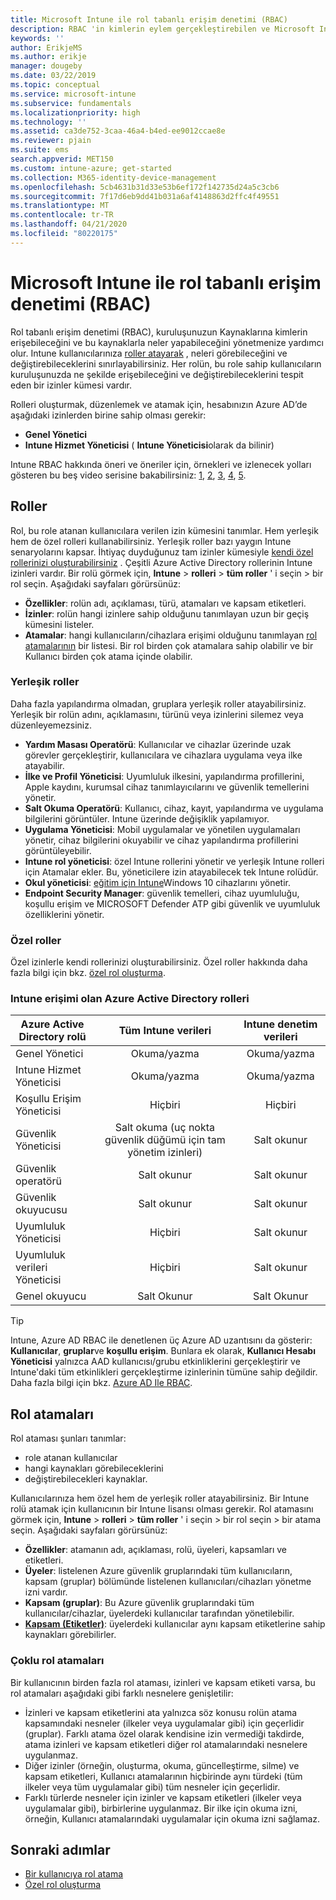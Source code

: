 ```yaml
---
title: Microsoft Intune ile rol tabanlı erişim denetimi (RBAC)
description: RBAC 'in kimlerin eylem gerçekleştirebilen ve Microsoft Intune değişiklik yapabileceğinizi denetlemenize nasıl olanak sağladığını öğrenin.
keywords: ''
author: ErikjeMS
ms.author: erikje
manager: dougeby
ms.date: 03/22/2019
ms.topic: conceptual
ms.service: microsoft-intune
ms.subservice: fundamentals
ms.localizationpriority: high
ms.technology: ''
ms.assetid: ca3de752-3caa-46a4-b4ed-ee9012ccae8e
ms.reviewer: pjain
ms.suite: ems
search.appverid: MET150
ms.custom: intune-azure; get-started
ms.collection: M365-identity-device-management
ms.openlocfilehash: 5cb4631b31d33e53b6ef172f142735d24a5c3cb6
ms.sourcegitcommit: 7f17d6eb9dd41b031a6af4148863d2ffc4f49551
ms.translationtype: MT
ms.contentlocale: tr-TR
ms.lasthandoff: 04/21/2020
ms.locfileid: "80220175"
---
```

# <a name="role-based-access-control-rbac-with-microsoft-intune"></a>Microsoft Intune ile rol tabanlı erişim denetimi (RBAC)

Rol tabanlı erişim denetimi (RBAC), kuruluşunuzun Kaynaklarına kimlerin erişebileceğini ve bu kaynaklarla neler yapabileceğini yönetmenize yardımcı olur.  Intune kullanıcılarınıza [roller atayarak](assign-role.md) , neleri görebileceğini ve değiştirebileceklerini sınırlayabilirsiniz. Her rolün, bu role sahip kullanıcıların kuruluşunuzda ne şekilde erişebileceğini ve değiştirebileceklerini tespit eden bir izinler kümesi vardır.

Rolleri oluşturmak, düzenlemek ve atamak için, hesabınızın Azure AD’de aşağıdaki izinlerden birine sahip olması gerekir:
- **Genel Yönetici**
- **Intune Hizmet Yöneticisi** ( **Intune Yöneticisi**olarak da bilinir)

Intune RBAC hakkında öneri ve öneriler için, örnekleri ve izlenecek yolları gösteren bu beş video serisine bakabilirsiniz: [1](https://www.youtube.com/watch?v=5deXLMLcnKY), [2](https://www.youtube.com/watch?v=38dnMBLuxbQ), [3](https://www.youtube.com/watch?v=6vqg9cAkMbY), [4](https://www.youtube.com/watch?v=5yOLajFFMHE), [5](https://www.youtube.com/watch?v=P5DDvsSF4Wk).

## <a name="roles"></a>Roller
Rol, bu role atanan kullanıcılara verilen izin kümesini tanımlar.
Hem yerleşik hem de özel rolleri kullanabilirsiniz. Yerleşik roller bazı yaygın Intune senaryolarını kapsar. İhtiyaç duyduğunuz tam izinler kümesiyle [kendi özel rollerinizi oluşturabilirsiniz](create-custom-role.md) . Çeşitli Azure Active Directory rollerinin Intune izinleri vardır.
Bir rolü görmek için, **Intune** > **rolleri** > **tüm roller** ' i seçin > bir rol seçin. Aşağıdaki sayfaları görürsünüz:

- **Özellikler**: rolün adı, açıklaması, türü, atamaları ve kapsam etiketleri. 
- **İzinler**: rolün hangi izinlere sahip olduğunu tanımlayan uzun bir geçiş kümesini listeler.
- **Atamalar**: hangi kullanıcıların/cihazlara erişimi olduğunu tanımlayan [rol atamalarının]( assign-role.md) bir listesi. Bir rol birden çok atamalara sahip olabilir ve bir Kullanıcı birden çok atama içinde olabilir.

### <a name="built-in-roles"></a>Yerleşik roller
Daha fazla yapılandırma olmadan, gruplara yerleşik roller atayabilirsiniz. Yerleşik bir rolün adını, açıklamasını, türünü veya izinlerini silemez veya düzenleyemezsiniz.

- **Yardım Masası Operatörü**: Kullanıcılar ve cihazlar üzerinde uzak görevler gerçekleştirir, kullanıcılara ve cihazlara uygulama veya ilke atayabilir.
- **İlke ve Profil Yöneticisi**: Uyumluluk ilkesini, yapılandırma profillerini, Apple kaydını, kurumsal cihaz tanımlayıcılarını ve güvenlik temellerini yönetir.
- **Salt Okuma Operatörü**: Kullanıcı, cihaz, kayıt, yapılandırma ve uygulama bilgilerini görüntüler. Intune üzerinde değişiklik yapılamıyor.
- **Uygulama Yöneticisi**: Mobil uygulamalar ve yönetilen uygulamaları yönetir, cihaz bilgilerini okuyabilir ve cihaz yapılandırma profillerini görüntüleyebilir.
- **Intune rol yöneticisi**: özel Intune rollerini yönetir ve yerleşik Intune rolleri için Atamalar ekler. Bu, yöneticilere izin atayabilecek tek Intune rolüdür.
- **Okul yöneticisi**: [eğitim için Intune](introduction-intune-education.md)Windows 10 cihazlarını yönetir.
- **Endpoint Security Manager**: güvenlik temelleri, cihaz uyumluluğu, koşullu erişim ve MICROSOFT Defender ATP gibi güvenlik ve uyumluluk özelliklerini yönetir.

### <a name="custom-roles"></a>Özel roller
Özel izinlerle kendi rollerinizi oluşturabilirsiniz. Özel roller hakkında daha fazla bilgi için bkz. [özel rol oluşturma](create-custom-role.md).

### <a name="azure-active-directory-roles-with-intune-access"></a>Intune erişimi olan Azure Active Directory rolleri
| Azure Active Directory rolü | Tüm Intune verileri | Intune denetim verileri |
| --- | :---: | :---: |
| Genel Yönetici | Okuma/yazma | Okuma/yazma |
| Intune Hizmet Yöneticisi | Okuma/yazma | Okuma/yazma |
| Koşullu Erişim Yöneticisi | Hiçbiri | Hiçbiri |
| Güvenlik Yöneticisi | Salt okuma (uç nokta güvenlik düğümü için tam yönetim izinleri) | Salt okunur |
| Güvenlik operatörü | Salt okunur | Salt okunur |
| Güvenlik okuyucusu | Salt okunur | Salt okunur |
| Uyumluluk Yöneticisi | Hiçbiri | Salt okunur |
| Uyumluluk verileri Yöneticisi | Hiçbiri | Salt okunur |
| Genel okuyucu | Salt Okunur | Salt Okunur |

> [!TIP]
> Intune, Azure AD RBAC ile denetlenen üç Azure AD uzantısını da gösterir: **Kullanıcılar**, **gruplar**ve **koşullu erişim**. Bunlara ek olarak, **Kullanıcı Hesabı Yöneticisi** yalnızca AAD kullanıcısı/grubu etkinliklerini gerçekleştirir ve Intune'daki tüm etkinlikleri gerçekleştirme izinlerinin tümüne sahip değildir. Daha fazla bilgi için bkz. [Azure AD Ile RBAC](https://docs.microsoft.com/azure/active-directory/active-directory-assign-admin-roles).

## <a name="role-assignments"></a>Rol atamaları
Rol ataması şunları tanımlar:

- role atanan kullanıcılar
- hangi kaynakları görebileceklerini
- değiştirebilecekleri kaynaklar.

Kullanıcılarınıza hem özel hem de yerleşik roller atayabilirsiniz. Bir Intune rolü atamak için kullanıcının bir Intune lisansı olması gerekir.
Rol atamasını görmek için, **Intune** > **rolleri** > **tüm roller** ' i seçin > bir rol seçin > bir atama seçin. Aşağıdaki sayfaları görürsünüz:

- **Özellikler**: atamanın adı, açıklaması, rolü, üyeleri, kapsamları ve etiketleri.
- **Üyeler**: listelenen Azure güvenlik gruplarındaki tüm kullanıcıların, kapsam (gruplar) bölümünde listelenen kullanıcıları/cihazları yönetme izni vardır.
- **Kapsam (gruplar)**: Bu Azure güvenlik gruplarındaki tüm kullanıcılar/cihazlar, üyelerdeki kullanıcılar tarafından yönetilebilir.
- **[Kapsam (Etiketler)](scope-tags.md)**: üyelerdeki kullanıcılar aynı kapsam etiketlerine sahip kaynakları görebilirler.

### <a name="multiple-role-assignments"></a>Çoklu rol atamaları
Bir kullanıcının birden fazla rol ataması, izinleri ve kapsam etiketi varsa, bu rol atamaları aşağıdaki gibi farklı nesnelere genişletilir:

- İzinleri ve kapsam etiketlerini ata yalnızca söz konusu rolün atama kapsamındaki nesneler (ilkeler veya uygulamalar gibi) için geçerlidir (gruplar). Farklı atama özel olarak kendisine izin vermediği takdirde, atama izinleri ve kapsam etiketleri diğer rol atamalarındaki nesnelere uygulanmaz.
- Diğer izinler (örneğin, oluşturma, okuma, güncelleştirme, silme) ve kapsam etiketleri, Kullanıcı atamalarının hiçbirinde aynı türdeki (tüm ilkeler veya tüm uygulamalar gibi) tüm nesneler için geçerlidir.
- Farklı türlerde nesneler için izinler ve kapsam etiketleri (ilkeler veya uygulamalar gibi), birbirlerine uygulanmaz. Bir ilke için okuma izni, örneğin, Kullanıcı atamalarındaki uygulamalar için okuma izni sağlamaz.

## <a name="next-steps"></a>Sonraki adımlar
- [Bir kullanıcıya rol atama](assign-role.md)
- [Özel rol oluşturma](create-custom-role.md)
